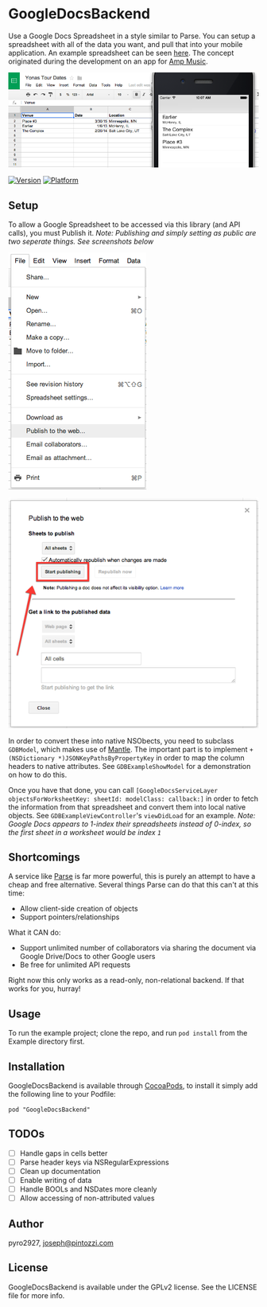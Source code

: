 # GoogleDocsBackend

Use a Google Docs Spreadsheet in a style similar to Parse.  You can setup a spreadsheet with all of the data you want, and pull that into your mobile application.  An example spreadsheet can be seen [here](https://docs.google.com/spreadsheet/ccc?key=0Atoge9gLkMCTdENkUkVENElFczlmTDl1ODZWaTJmeFE&usp=sharing).  The concept originated during the development on an app for [Amp Music](http://amp-music.com/).

![Screenshot](./img/doc_and_app.png)

[![Version](http://cocoapod-badges.herokuapp.com/v/GoogleDocsBackend/badge.png)](http://cocoadocs.org/docsets/GoogleDocsBackend)
[![Platform](http://cocoapod-badges.herokuapp.com/p/GoogleDocsBackend/badge.png)](http://cocoadocs.org/docsets/GoogleDocsBackend)

## Setup

To allow a Google Spreadsheet to be accessed via this library (and API calls), you must Publish it. *Note: Publishing and simply setting as public are two seperate things. See screenshots below*

![Publish](./img/publish.png)

![Start](./img/start_publishing.png)

In order to convert these into native NSObects, you need to subclass `GDBModel`, which makes use of [Mantle](https://github.com/MantleFramework/Mantle).  The important part is to implement `+ (NSDictionary *)JSONKeyPathsByPropertyKey` in order to map the column headers to native attributes.  See `GDBExampleShowModel` for a demonstration on how to do this.

Once you have that done, you can call `[GoogleDocsServiceLayer objectsForWorksheetKey: sheetId: modelClass: callback:]` in order to fetch the information from that spreadsheet and convert them into local native objects.  See `GDBExampleViewController`'s `viewDidLoad` for an example.  *Note: Google Docs appears to 1-index their spreadsheets instead of 0-index, so the first sheet in a worksheet would be index `1`*

## Shortcomings

A service like [Parse](https://parse.com/) is far more powerful, this is purely an attempt to have a cheap and free alternative.  Several things Parse can do that this can't at this time:

* Allow client-side creation of objects
* Support pointers/relationships

What it CAN do:

* Support unlimited number of collaborators via sharing the document via Google Drive/Docs to other Google users
* Be free for unlimited API requests

Right now this only works as a read-only, non-relational backend.  If that works for you, hurray!

## Usage

To run the example project; clone the repo, and run `pod install` from the Example directory first.

## Installation

GoogleDocsBackend is available through [CocoaPods](http://cocoapods.org), to install
it simply add the following line to your Podfile:

    pod "GoogleDocsBackend"

## TODOs

- [ ] Handle gaps in cells better
- [ ] Parse header keys via NSRegularExpressions
- [ ] Clean up documentation
- [ ] Enable writing of data
- [ ] Handle BOOLs and NSDates more cleanly
- [ ] Allow accessing of non-attributed values

## Author

pyro2927, joseph@pintozzi.com

## License

GoogleDocsBackend is available under the GPLv2 license. See the LICENSE file for more info.
